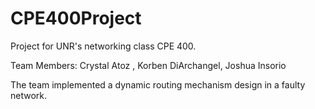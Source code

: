 # CPE400Project
Project for UNR's networking class CPE 400.

Team Members: Crystal Atoz , Korben DiArchangel, Joshua Insorio

The team implemented a dynamic routing mechanism design in a faulty network. 
